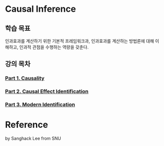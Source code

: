 # Causal Inference

## 학습 목표
인과효과를 계산하기 위한 기본적 프레임워크과, 인과효과를 계산하는 방법론에 대해 이해하고, 인과적 관점을 수행하는 역량을 갖춘다.

## 강의 목차 
### [Part 1. Causality](https://github.com/EricChoii/lg-ai-auto-driving-radar-sensor/blob/main/causal-inference/causality.md)
### [Part 2. Causal Effect Identification](https://github.com/EricChoii/lg-ai-auto-driving-radar-sensor/blob/main/causal-inference/casual-effect-identification.md)
### [Part 3. Modern Identification](https://github.com/EricChoii/lg-ai-auto-driving-radar-sensor/blob/main/causal-inference/modern-identification.md)

# Reference
by Sanghack Lee from SNU
